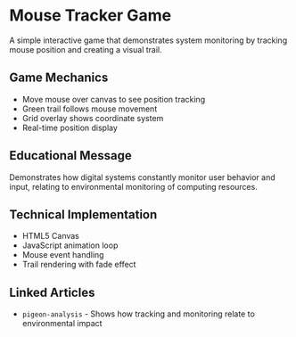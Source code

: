 # Mouse Tracker Game

A simple interactive game that demonstrates system monitoring by tracking mouse position and creating a visual trail.

## Game Mechanics
- Move mouse over canvas to see position tracking
- Green trail follows mouse movement
- Grid overlay shows coordinate system
- Real-time position display

## Educational Message
Demonstrates how digital systems constantly monitor user behavior and input, relating to environmental monitoring of computing resources.

## Technical Implementation
- HTML5 Canvas
- JavaScript animation loop
- Mouse event handling
- Trail rendering with fade effect

## Linked Articles
- `pigeon-analysis` - Shows how tracking and monitoring relate to environmental impact